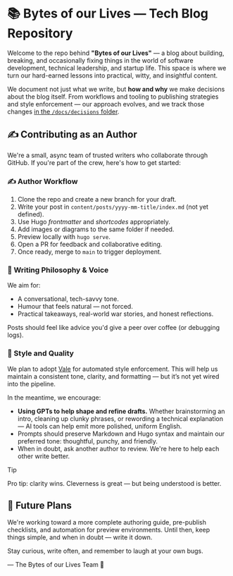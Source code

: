 # 📚 Bytes of our Lives — Tech Blog Repository

Welcome to the repo behind **"Bytes of our Lives"** — a blog about building, breaking, and occasionally fixing things in
the world of software development, technical leadership, and startup life. This space is where we turn our hard-earned
lessons into practical, witty, and insightful content.

We document not just what we write, but **how and why** we make decisions about the blog itself. From workflows and
tooling to publishing strategies and style enforcement — our approach evolves, and we track those changes [in the
`/docs/decisions` folder](./docs/decisions).

## ✍️ Contributing as an Author

We're a small, async team of trusted writers who collaborate through GitHub. If you're part of the crew, here's how to
get started:

### ✍️ Author Workflow

1. Clone the repo and create a new branch for your draft.
2. Write your post in `content/posts/yyyy-mm-title/index.md` (not yet defined).
3. Use Hugo _frontmatter_ and _shortcodes_ appropriately.
4. Add images or diagrams to the same folder if needed.
5. Preview locally with `hugo serve`.
6. Open a PR for feedback and collaborative editing.
7. Once ready, merge to `main` to trigger deployment.

### 🧭 Writing Philosophy & Voice

We aim for:

- A conversational, tech-savvy tone.
- Humour that feels natural — not forced.
- Practical takeaways, real-world war stories, and honest reflections.

Posts should feel like advice you'd give a peer over coffee (or debugging logs).

### 📐 Style and Quality

We plan to adopt [Vale](https://vale.sh) for automated style enforcement. This will help us maintain a consistent tone,
clarity, and formatting — but it’s not yet wired into the pipeline.

In the meantime, we encourage:

- **Using GPTs to help shape and refine drafts.** Whether brainstorming an intro, cleaning up clunky phrases, or
  rewording a technical explanation — AI tools can help emit more polished, uniform English.
- Prompts should preserve Markdown and Hugo syntax and maintain our preferred tone: thoughtful, punchy, and friendly.
- When in doubt, ask another author to review. We're here to help each other write better.

> [!TIP]
> Pro tip: clarity wins. Cleverness is great — but being understood is better.

## 🚀 Future Plans

We're working toward a more complete authoring guide, pre-publish checklists, and automation for preview environments.
Until then, keep things simple, and when in doubt — write it down.

Stay curious, write often, and remember to laugh at your own bugs.

— The Bytes of our Lives Team 🧵

